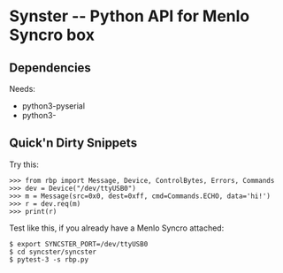 Synster -- Python API for Menlo Syncro box
==========================================

Dependencies
------------

Needs:
  - python3-pyserial
  - python3-

Quick'n Dirty Snippets
----------------------

Try this:

```
>>> from rbp import Message, Device, ControlBytes, Errors, Commands
>>> dev = Device("/dev/ttyUSB0")
>>> m = Message(src=0x0, dest=0xff, cmd=Commands.ECHO, data='hi!')
>>> r = dev.req(m)
>>> print(r)
```

Test like this, if you already have a Menlo Syncro attached:
```
$ export SYNCSTER_PORT=/dev/ttyUSB0
$ cd syncster/syncster
$ pytest-3 -s rbp.py
```

